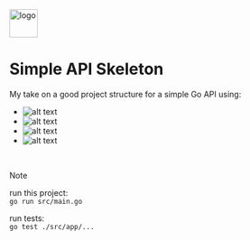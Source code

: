 <img alt="logo" height="50" src="https://go.dev/blog/go-brand/Go-Logo/SVG/Go-Logo_White.svg" title="Golang"/>

# Simple API Skeleton

My take on a good project structure for a simple Go API using: 
* ![alt text](https://img.shields.io/badge/Go-v1.18+-blue.svg)
* ![alt text](https://img.shields.io/badge/Gin-v1.9.1-gree.svg)
* ![alt text](https://img.shields.io/badge/Cors-v1.7.0-orange.svg)
* ![alt text](https://img.shields.io/badge/Viper-v1.18.2-darkgreen.svg)

<br>

> [!NOTE]
> run this project:<br>
>```go run src/main.go```<br>
>
> run tests:<br>
```go test ./src/app/...```
